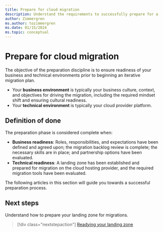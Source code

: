 ```yaml
---
title: Prepare for cloud migration
description: Understand the requirements to successfully prepare for a cloud migration.
author: Zimmergren
ms.author: tozimmergren
ms.date: 01/15/2024
ms.topic: conceptual
---
```


# Prepare for cloud migration

The objective of the preparation discipline is to ensure readiness of your business and technical environments prior to beginning an iterative migration plan.

- Your **business environment** is typically your business culture, context, and objectives for driving the migration, including the required mindset shift and ensuring cultural readiness.
- Your **technical environment** is typically your cloud provider platform.

## Definition of done

The preparation phase is considered complete when:

- **Business readiness**: Roles, responsibilities, and expectations have been defined and agreed upon; the migration backlog review is complete; the necessary skills are in place; and partnership options have been evaluated.
- **Technical readiness**: A landing zone has been established and prepared for migration on the cloud hosting provider, and the required migration tools have been evaluated.

The following articles in this section will guide you towards a successful preparation process.

## Next steps

Understand how to prepare your landing zone for migrations.

> [!div class="nextstepaction"]
> [Readying your landing zone](./ready-alz.md)
